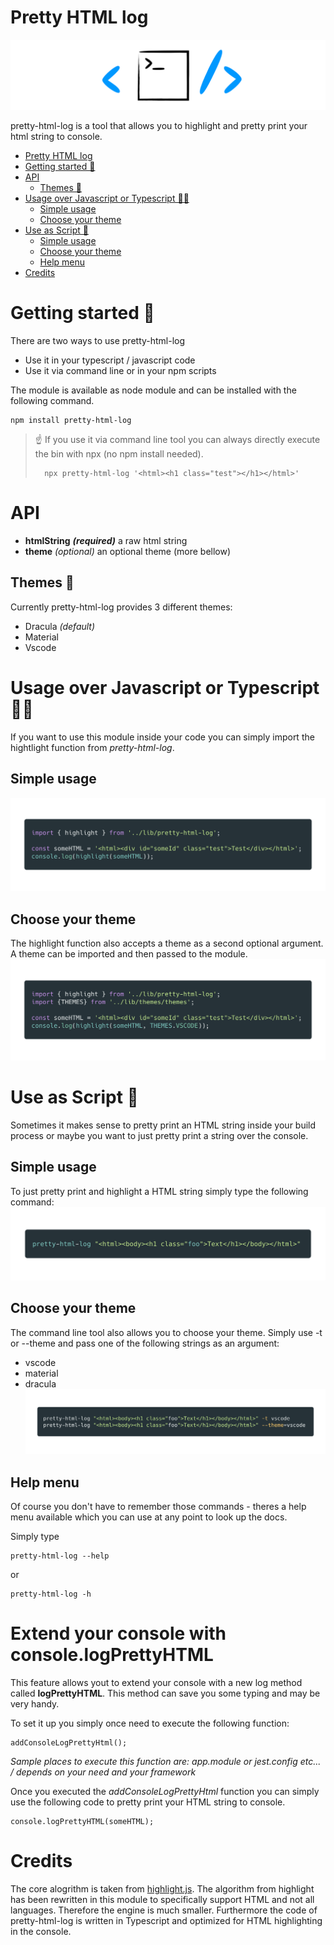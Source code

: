 <!-- START doctoc generated TOC please keep comment here to allow auto update -->
<!-- DON'T EDIT THIS SECTION, INSTEAD RE-RUN doctoc TO UPDATE -->

# Pretty HTML log

![Logo](https://raw.githubusercontent.com/kreuzerk/pretty-html-log/master/src/assets/phl-logo-white.png)

pretty-html-log is a tool that allows you to highlight and pretty print your html string to console.

- [Pretty HTML log](#pretty-html-log)
- [Getting started 🚀](#getting-started-)
- [API](#api)
  - [Themes 🎨](#themes-)
- [Usage over Javascript or Typescript 👨‍💻](#usage-over-javascript-or-typescript-%E2%80%8D)
  - [Simple usage](#simple-usage)
  - [Choose your theme](#choose-your-theme)
- [Use as Script 📜](#use-as-script-)
  - [Simple usage](#simple-usage-1)
  - [Choose your theme](#choose-your-theme-1)
  - [Help menu](#help-menu)
- [Credits](#credits)

# Getting started 🚀

There are two ways to use pretty-html-log

- Use it in your typescript / javascript code
- Use it via command line or in your npm scripts

The module is available as node module and can
be installed with the following command.

```
npm install pretty-html-log
```

> ☝️ If you use it via command line tool you can always directly execute
> the bin with npx (no npm install needed).
>
>       npx pretty-html-log '<html><h1 class="test"></h1></html>'

# API

- **htmlString** **_(required)_** a raw html string
- **theme** _(optional)_ an optional theme (more bellow)

## Themes 🎨

Currently pretty-html-log provides 3 different themes:

- Dracula _(default)_
- Material
- Vscode

# Usage over Javascript or Typescript 👨‍💻

If you want to use this module inside your code you can simply import the hightlight function from
_pretty-html-log_.

## Simple usage

![](https://raw.githubusercontent.com/kreuzerk/pretty-html-log/master/src/assets/phl-simple-usage.png)

## Choose your theme

The highlight function also accepts a theme as a second optional argument.
A theme can be imported and then passed to the module.
![](https://raw.githubusercontent.com/kreuzerk/pretty-html-log/master/src/assets/phl-theme-usage.png)

# Use as Script 📜

Sometimes it makes sense to pretty print an HTML string inside your build process
or maybe you want to just pretty print a string over the console.

## Simple usage

To just pretty print and highlight a HTML string simply type the following command:
![](https://raw.githubusercontent.com/kreuzerk/pretty-html-log/master/src/assets/phl-simple-script-usage.png)

## Choose your theme

The command line tool also allows you to choose your theme. Simply use -t or --theme and pass
one of the following strings as an argument:

- vscode
- material
- dracula
  ![](https://raw.githubusercontent.com/kreuzerk/pretty-html-log/master/src/assets/phl-theme-usage-script.png)

## Help menu

Of course you don't have to remember those commands - theres a help menu available which you
can use at any point to look up the docs.

Simply type

```
pretty-html-log --help
```

or

```
pretty-html-log -h
```

# Extend your console with console.logPrettyHTML

This feature allows yout to extend your console with a new log method called **logPrettyHTML**.
This method can save you some typing and may be very handy.

To set it up you simply once need to execute the following function:

```
addConsoleLogPrettyHtml();
```

_Sample places to execute this function are: app.module or jest.config etc... / depends on your need and your framework_

Once you executed the _addConsoleLogPrettyHtml_ function you can simply use the following code to pretty print your HTML string to console.

```
console.logPrettyHTML(someHTML);
```

# Credits

The core alogrithm is taken from [highlight.js](https://github.com/highlightjs/highlight.js).
The algorithm from highlight has been rewritten in this module to specifically support HTML and not all languages.
Therefore the engine is much smaller. Furthermore the code of pretty-html-log is written in Typescript and optimized for HTML highlighting in the console.
